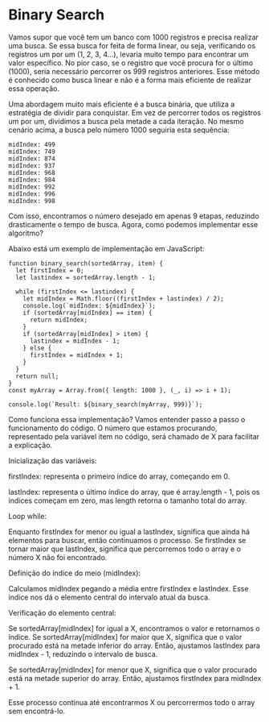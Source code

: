 # Binary Search

Vamos supor que você tem um banco com 1000 registros e precisa realizar uma busca. Se essa busca for feita de forma linear, ou seja, verificando os registros um por um (1, 2, 3, 4...), levaria muito tempo para encontrar um valor específico. No pior caso, se o registro que você procura for o último (1000), seria necessário percorrer os 999 registros anteriores. Esse método é conhecido como busca linear e não é a forma mais eficiente de realizar essa operação.

Uma abordagem muito mais eficiente é a busca binária, que utiliza a estratégia de dividir para conquistar. Em vez de percorrer todos os registros um por um, dividimos a busca pela metade a cada iteração. No mesmo cenário acima, a busca pelo número 1000 seguiria esta sequência:

```
midIndex: 499
midIndex: 749
midIndex: 874
midIndex: 937
midIndex: 968
midIndex: 984
midIndex: 992
midIndex: 996
midIndex: 998
```

Com isso, encontramos o número desejado em apenas 9 etapas, reduzindo drasticamente o tempo de busca. Agora, como podemos implementar esse algoritmo?

Abaixo está um exemplo de implementação em JavaScript:

```
function binary_search(sortedArray, item) {
  let firstIndex = 0;
  let lastindex = sortedArray.length - 1;

  while (firstIndex <= lastindex) {
    let midIndex = Math.floor((firstIndex + lastindex) / 2);
    console.log(`midIndex: ${midIndex}`);
    if (sortedArray[midIndex] == item) {
      return midIndex;
    }
    if (sortedArray[midIndex] > item) {
      lastindex = midIndex - 1;
    } else {
      firstIndex = midIndex + 1;
    }
  }
  return null;
}
const myArray = Array.from({ length: 1000 }, (_, i) => i + 1);

console.log(`Result: ${binary_search(myArray, 999)}`);
```

Como funciona essa implementação?
Vamos entender passo a passo o funcionamento do código. O número que estamos procurando, representado pela variável item no código, será chamado de X para facilitar a explicação.

Inicialização das variáveis:

firstIndex: representa o primeiro índice do array, começando em 0.

lastIndex: representa o último índice do array, que é array.length - 1, pois os índices começam em zero, mas length retorna o tamanho total do array.

Loop while:

Enquanto firstIndex for menor ou igual a lastIndex, significa que ainda há elementos para buscar, então continuamos o processo.
Se firstIndex se tornar maior que lastIndex, significa que percorremos todo o array e o número X não foi encontrado.

Definição do índice do meio (midIndex):

Calculamos midIndex pegando a média entre firstIndex e lastIndex.
Esse índice nos dá o elemento central do intervalo atual da busca.

Verificação do elemento central:

Se sortedArray[midIndex] for igual a X, encontramos o valor e retornamos o índice.
Se sortedArray[midIndex] for maior que X, significa que o valor procurado está na metade inferior do array. Então, ajustamos lastIndex para midIndex - 1, reduzindo o intervalo de busca.

Se sortedArray[midIndex] for menor que X, significa que o valor procurado está na metade superior do array. Então, ajustamos firstIndex para midIndex + 1.

Esse processo continua até encontrarmos X ou percorrermos todo o array sem encontrá-lo.
